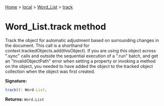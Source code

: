 [Home](./index) &gt; [local](local.md) &gt; [Word\_List](local.word_list.md) &gt; [track](local.word_list.track.md)

# Word\_List.track method

Track the object for automatic adjustment based on surrounding changes in the document. This call is a shorthand for context.trackedObjects.add(thisObject). If you are using this object across ".sync" calls and outside the sequential execution of a ".run" batch, and get an "InvalidObjectPath" error when setting a property or invoking a method on the object, you needed to have added the object to the tracked object collection when the object was first created.

**Signature:**
```javascript
track(): Word.List;
```
**Returns:** `Word.List`


